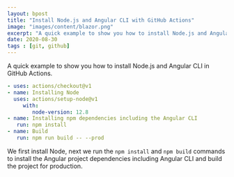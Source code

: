 ```yaml
---
layout: bpost
title: "Install Node.js and Angular CLI with GitHub Actions"
image: "images/content/blazor.png"
excerpt: "A quick example to show you how to install Node.js and Angular CLI in GitHub Actions"
date: 2020-08-30
tags : [git, github]
---
```


A quick example to show you how to install Node.js and Angular CLI in GitHub Actions.

```yaml
- uses: actions/checkout@v1
- name: Installing Node
  uses: actions/setup-node@v1
     with:
        node-version: 12.8
- name: Installing npm dependencies including the Angular CLI
   run: npm install     
- name: Build
   run: npm run build -- --prod
```

We first install Node, next we run the `npm install` and `npm build` commands to install the Angular project dependencies including Angular CLI and build the project for production.
